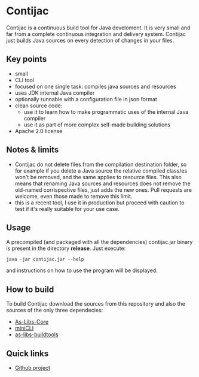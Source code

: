 # Contijac

Contijac is a continuous build tool for Java develoment. It is very small and far from a complete continuous integration and delivery system. Contijac just builds Java sources on every detection of changes in your files.
  

## Key points

 * small 
 * CLI tool
 * focused on one single task: compiles java sources and resources  
 * uses JDK internal Java compiler  
 * optionally runnable with a configuration file in json format
 * clean source code:
     * use it to learn how to make programmatic uses of the internal Java compiler
     * use it as part of more complex self-made building solutions         
 * Apache 2.0 license
 
## Notes & limits
 
 * Contijac do not delete files from the compilation destination folder, so for example if you delete a Java source the relative compiled class/es won't be removed, and the same applies to resource files. This also means that renaming Java sources and resources does not remove the old-named corrispective files, just adds the new ones. Pull requests are welcome, even those made to remove this limit.      
 * this is a recent tool, I use it in production but proceed with caution to test if it's really suitable for your use case.
 
## Usage 

A precompiled (and packaged with all the dependencies) contijac.jar binary is present 
in the directory **release**. Just execute:  

    java -jar contijac.jar --help
and instructions on how to use the program will be displayed. 
 

## How to build

To build Contijac download the sources from this repository and also the sources 
of the only three dependecies:
* [As-Libs-Core](https://github.com/ansorre/As-Libs-Core)
* [miniCLI](https://github.com/ansorre/miniCLI) 
* [as-libs-buildtools](https://github.com/ansorre/as-libs-buildtools)
   
 
## Quick links

 * [Github project](https://github.com/ansorre/Contijac)
